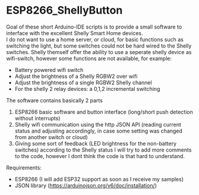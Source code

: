 # ESP8266_ShellyButton

Goal of these short Arduino-IDE scripts is to provide a small software to interface with the excellent Shelly Smart Home devices.<br>I do not want to use a home server, or cloud, for basic functions such as switching the light, but some switches could not be hard wired to the Shelly switches.
Shelly themself offer the ability to use a seperate shelly device as wifi-switch, however some functions are not available, for example:

* Battery powered wifi switch
* Adjust the brightness of a Shelly RGBW2 over wifi
* Adjust the brightness of a single RGBW2 Shelly channel 
* For the shelly 2 relay devices: a 0,1,2 incremental switching

The software contains basically 2 parts
1) ESP8266 basic software and button interface (long/short push detection without interrupts)
2) Shelly wifi communication using the http JSON API (reading current status and adjusting accordingly, in case some setting was changed from another switch or cloud)
3) Giving some sort of feedback (LED brightness for the non-battery switches) according to the Shelly status
I will try to add more comments to the code, however I dont think the code is that hard to understand.

Requirements:
* ESP8266 (I will add ESP32 support as soon as I receive my samples)
* JSON library (https://arduinojson.org/v6/doc/installation/)
